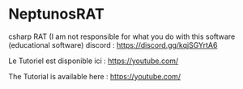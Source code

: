 # NeptunosRAT
csharp RAT (I am not responsible for what you do with this software (educational software)
discord : https://discord.gg/kqjSGYrtA6


Le Tutoriel est disponible ici : https://youtube.com/



The Tutorial is available here : https://youtube.com/
